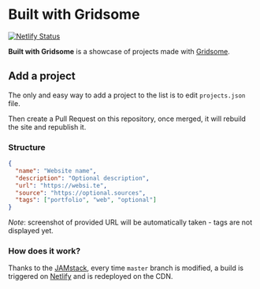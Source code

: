 # Built with Gridsome

[![Netlify Status](https://api.netlify.com/api/v1/badges/de71dc2d-137d-4d12-9f21-16ef16dc3ef0/deploy-status)](https://app.netlify.com/sites/built-with-gridsome/deploys)

**Built with Gridsome** is a showcase of projects made with [Gridsome](https://gridsome.org).

## Add a project

The only and easy way to add a project to the list is to edit `projects.json` file.

Then create a Pull Request on this repository, once merged, it will rebuild the site and republish it.

### Structure

```json
{
  "name": "Website name",
  "description": "Optional description",
  "url": "https://websi.te",
  "source": "https://optional.sources",
  "tags": ["portfolio", "web", "optional"]
}
```

*Note*: screenshot of provided URL will be automatically taken - tags are not displayed yet.

### How does it work?

Thanks to the [JAMstack](https://jamstack.org), every time `master` branch is modified, a build is triggered on [Netlify](https://www.netlify.com) and is redeployed on the CDN.
